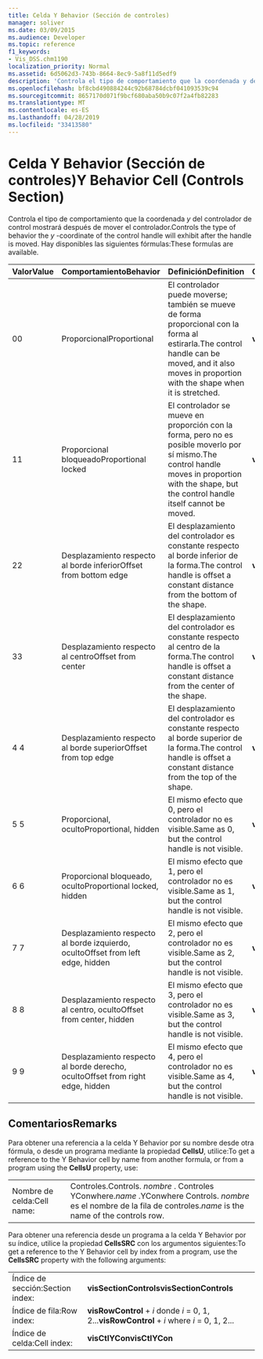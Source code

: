 ```yaml
---
title: Celda Y Behavior (Sección de controles)
manager: soliver
ms.date: 03/09/2015
ms.audience: Developer
ms.topic: reference
f1_keywords:
- Vis_DSS.chm1190
localization_priority: Normal
ms.assetid: 6d5062d3-743b-8664-8ec9-5a8f11d5edf9
description: 'Controla el tipo de comportamiento que la coordenada y del controlador de control mostrará después de mover el controlador. Hay disponibles las siguientes fórmulas:'
ms.openlocfilehash: bf8cbd490884244c92b68784dcbf041093539c94
ms.sourcegitcommit: 8657170d071f9bcf680aba50b9c07f2a4fb82283
ms.translationtype: MT
ms.contentlocale: es-ES
ms.lasthandoff: 04/28/2019
ms.locfileid: "33413580"
---
```

# <a name="y-behavior-cell-controls-section"></a><span data-ttu-id="acb25-104">Celda Y Behavior (Sección de controles)</span><span class="sxs-lookup"><span data-stu-id="acb25-104">Y Behavior Cell (Controls Section)</span></span>

<span data-ttu-id="acb25-105">Controla el tipo de comportamiento que la coordenada  *y*  del controlador de control mostrará después de mover el controlador.</span><span class="sxs-lookup"><span data-stu-id="acb25-105">Controls the type of behavior the  *y*  -coordinate of the control handle will exhibit after the handle is moved.</span></span> <span data-ttu-id="acb25-106">Hay disponibles las siguientes fórmulas:</span><span class="sxs-lookup"><span data-stu-id="acb25-106">These formulas are available.</span></span> 
  
|<span data-ttu-id="acb25-107">**Valor**</span><span class="sxs-lookup"><span data-stu-id="acb25-107">**Value**</span></span>|<span data-ttu-id="acb25-108">**Comportamiento**</span><span class="sxs-lookup"><span data-stu-id="acb25-108">**Behavior**</span></span>|<span data-ttu-id="acb25-109">**Definición**</span><span class="sxs-lookup"><span data-stu-id="acb25-109">**Definition**</span></span>|<span data-ttu-id="acb25-110">**Constante de automatización**</span><span class="sxs-lookup"><span data-stu-id="acb25-110">**Automation constant**</span></span>|
|:-----|:-----|:-----|:-----|
| <span data-ttu-id="acb25-111">0</span><span class="sxs-lookup"><span data-stu-id="acb25-111">0</span></span>  <br/> | <span data-ttu-id="acb25-112">Proporcional</span><span class="sxs-lookup"><span data-stu-id="acb25-112">Proportional</span></span>  <br/> | <span data-ttu-id="acb25-113">El controlador puede moverse; también se mueve de forma proporcional con la forma al estirarla.</span><span class="sxs-lookup"><span data-stu-id="acb25-113">The control handle can be moved, and it also moves in proportion with the shape when it is stretched.</span></span>  <br/> |<span data-ttu-id="acb25-114">**visCtlProportional**</span><span class="sxs-lookup"><span data-stu-id="acb25-114">**visCtlProportional**</span></span> <br/> |
| <span data-ttu-id="acb25-115">1</span><span class="sxs-lookup"><span data-stu-id="acb25-115">1</span></span>  <br/> | <span data-ttu-id="acb25-116">Proporcional bloqueado</span><span class="sxs-lookup"><span data-stu-id="acb25-116">Proportional locked</span></span>  <br/> | <span data-ttu-id="acb25-117">El controlador se mueve en proporción con la forma, pero no es posible moverlo por sí mismo.</span><span class="sxs-lookup"><span data-stu-id="acb25-117">The control handle moves in proportion with the shape, but the control handle itself cannot be moved.</span></span>  <br/> |<span data-ttu-id="acb25-118">**visCtlLocked**</span><span class="sxs-lookup"><span data-stu-id="acb25-118">**visCtlLocked**</span></span> <br/> |
| <span data-ttu-id="acb25-119">2</span><span class="sxs-lookup"><span data-stu-id="acb25-119">2</span></span>  <br/> | <span data-ttu-id="acb25-120">Desplazamiento respecto al borde inferior</span><span class="sxs-lookup"><span data-stu-id="acb25-120">Offset from bottom edge</span></span>  <br/> | <span data-ttu-id="acb25-121">El desplazamiento del controlador es constante respecto al borde inferior de la forma.</span><span class="sxs-lookup"><span data-stu-id="acb25-121">The control handle is offset a constant distance from the bottom of the shape.</span></span>  <br/> |<span data-ttu-id="acb25-122">**visCtlOffsetMin**</span><span class="sxs-lookup"><span data-stu-id="acb25-122">**visCtlOffsetMin**</span></span> <br/> |
| <span data-ttu-id="acb25-123">3</span><span class="sxs-lookup"><span data-stu-id="acb25-123">3</span></span>  <br/> | <span data-ttu-id="acb25-124">Desplazamiento respecto al centro</span><span class="sxs-lookup"><span data-stu-id="acb25-124">Offset from center</span></span>  <br/> | <span data-ttu-id="acb25-125">El desplazamiento del controlador es constante respecto al centro de la forma.</span><span class="sxs-lookup"><span data-stu-id="acb25-125">The control handle is offset a constant distance from the center of the shape.</span></span>  <br/> |<span data-ttu-id="acb25-126">**visCtlOffsetMid**</span><span class="sxs-lookup"><span data-stu-id="acb25-126">**visCtlOffsetMid**</span></span> <br/> |
| <span data-ttu-id="acb25-127">4 </span><span class="sxs-lookup"><span data-stu-id="acb25-127">4</span></span>  <br/> | <span data-ttu-id="acb25-128">Desplazamiento respecto al borde superior</span><span class="sxs-lookup"><span data-stu-id="acb25-128">Offset from top edge</span></span>  <br/> | <span data-ttu-id="acb25-129">El desplazamiento del controlador es constante respecto al borde superior de la forma.</span><span class="sxs-lookup"><span data-stu-id="acb25-129">The control handle is offset a constant distance from the top of the shape.</span></span>  <br/> |<span data-ttu-id="acb25-130">**visCtlOffsetMax**</span><span class="sxs-lookup"><span data-stu-id="acb25-130">**visCtlOffsetMax**</span></span> <br/> |
| <span data-ttu-id="acb25-131">5 </span><span class="sxs-lookup"><span data-stu-id="acb25-131">5</span></span>  <br/> | <span data-ttu-id="acb25-132">Proporcional, oculto</span><span class="sxs-lookup"><span data-stu-id="acb25-132">Proportional, hidden</span></span>  <br/> | <span data-ttu-id="acb25-133">El mismo efecto que 0, pero el controlador no es visible.</span><span class="sxs-lookup"><span data-stu-id="acb25-133">Same as 0, but the control handle is not visible.</span></span>  <br/> |<span data-ttu-id="acb25-134">**visCtlProportionalHidden**</span><span class="sxs-lookup"><span data-stu-id="acb25-134">**visCtlProportionalHidden**</span></span> <br/> |
| <span data-ttu-id="acb25-135">6 </span><span class="sxs-lookup"><span data-stu-id="acb25-135">6</span></span>  <br/> | <span data-ttu-id="acb25-136">Proporcional bloqueado, oculto</span><span class="sxs-lookup"><span data-stu-id="acb25-136">Proportional locked, hidden</span></span>  <br/> | <span data-ttu-id="acb25-137">El mismo efecto que 1, pero el controlador no es visible.</span><span class="sxs-lookup"><span data-stu-id="acb25-137">Same as 1, but the control handle is not visible.</span></span>  <br/> |<span data-ttu-id="acb25-138">**visCtlLockedHiddenv**</span><span class="sxs-lookup"><span data-stu-id="acb25-138">**visCtlLockedHiddenv**</span></span> <br/> |
| <span data-ttu-id="acb25-139">7 </span><span class="sxs-lookup"><span data-stu-id="acb25-139">7</span></span>  <br/> | <span data-ttu-id="acb25-140">Desplazamiento respecto al borde izquierdo, oculto</span><span class="sxs-lookup"><span data-stu-id="acb25-140">Offset from left edge, hidden</span></span>  <br/> | <span data-ttu-id="acb25-141">El mismo efecto que 2, pero el controlador no es visible.</span><span class="sxs-lookup"><span data-stu-id="acb25-141">Same as 2, but the control handle is not visible.</span></span>  <br/> |<span data-ttu-id="acb25-142">**visCtlOffsetMinHidden**</span><span class="sxs-lookup"><span data-stu-id="acb25-142">**visCtlOffsetMinHidden**</span></span> <br/> |
| <span data-ttu-id="acb25-143">8 </span><span class="sxs-lookup"><span data-stu-id="acb25-143">8</span></span>  <br/> | <span data-ttu-id="acb25-144">Desplazamiento respecto al centro, oculto</span><span class="sxs-lookup"><span data-stu-id="acb25-144">Offset from center, hidden</span></span>  <br/> | <span data-ttu-id="acb25-145">El mismo efecto que 3, pero el controlador no es visible.</span><span class="sxs-lookup"><span data-stu-id="acb25-145">Same as 3, but the control handle is not visible.</span></span>  <br/> |<span data-ttu-id="acb25-146">**visCtlOffsetMidHidden**</span><span class="sxs-lookup"><span data-stu-id="acb25-146">**visCtlOffsetMidHidden**</span></span> <br/> |
| <span data-ttu-id="acb25-147">9 </span><span class="sxs-lookup"><span data-stu-id="acb25-147">9</span></span>  <br/> | <span data-ttu-id="acb25-148">Desplazamiento respecto al borde derecho, oculto</span><span class="sxs-lookup"><span data-stu-id="acb25-148">Offset from right edge, hidden</span></span>  <br/> | <span data-ttu-id="acb25-149">El mismo efecto que 4, pero el controlador no es visible.</span><span class="sxs-lookup"><span data-stu-id="acb25-149">Same as 4, but the control handle is not visible.</span></span>  <br/> |<span data-ttu-id="acb25-150">**visCtlOffsetMaxHidden**</span><span class="sxs-lookup"><span data-stu-id="acb25-150">**visCtlOffsetMaxHidden**</span></span> <br/> |
   
## <a name="remarks"></a><span data-ttu-id="acb25-151">Comentarios</span><span class="sxs-lookup"><span data-stu-id="acb25-151">Remarks</span></span>

<span data-ttu-id="acb25-152">Para obtener una referencia a la celda Y Behavior por su nombre desde otra fórmula, o desde un programa mediante la propiedad **CellsU**, utilice:</span><span class="sxs-lookup"><span data-stu-id="acb25-152">To get a reference to the Y Behavior cell by name from another formula, or from a program using the **CellsU** property, use:</span></span> 
  
|||
|:-----|:-----|
| <span data-ttu-id="acb25-153">Nombre de celda:</span><span class="sxs-lookup"><span data-stu-id="acb25-153">Cell name:</span></span>  <br/> | <span data-ttu-id="acb25-154">Controles.</span><span class="sxs-lookup"><span data-stu-id="acb25-154">Controls.</span></span>  <span data-ttu-id="acb25-155">*nombre*  . Controles YConwhere.</span><span class="sxs-lookup"><span data-stu-id="acb25-155">*name*  .YConwhere Controls.</span></span>  <span data-ttu-id="acb25-156">*nombre*  es el nombre de la fila de controles.</span><span class="sxs-lookup"><span data-stu-id="acb25-156">*name*  is the name of the controls row.</span></span>  <br/> |
   
<span data-ttu-id="acb25-157">Para obtener una referencia desde un programa a la celda Y Behavior por su índice, utilice la propiedad **CellsSRC** con los argumentos siguientes:</span><span class="sxs-lookup"><span data-stu-id="acb25-157">To get a reference to the Y Behavior cell by index from a program, use the **CellsSRC** property with the following arguments:</span></span> 
  
|||
|:-----|:-----|
| <span data-ttu-id="acb25-158">Índice de sección:</span><span class="sxs-lookup"><span data-stu-id="acb25-158">Section index:</span></span>  <br/> |<span data-ttu-id="acb25-159">**visSectionControls**</span><span class="sxs-lookup"><span data-stu-id="acb25-159">**visSectionControls**</span></span> <br/> |
| <span data-ttu-id="acb25-160">Índice de fila:</span><span class="sxs-lookup"><span data-stu-id="acb25-160">Row index:</span></span>  <br/> |<span data-ttu-id="acb25-161">**visRowControl**  +   *i* donde *i* = 0, 1, 2...</span><span class="sxs-lookup"><span data-stu-id="acb25-161">**visRowControl** +  *i*            where  *i*  = 0, 1, 2...</span></span>  <br/> |
| <span data-ttu-id="acb25-162">Índice de celda:</span><span class="sxs-lookup"><span data-stu-id="acb25-162">Cell index:</span></span>  <br/> |<span data-ttu-id="acb25-163">**visCtlYCon**</span><span class="sxs-lookup"><span data-stu-id="acb25-163">**visCtlYCon**</span></span> <br/> |
   

